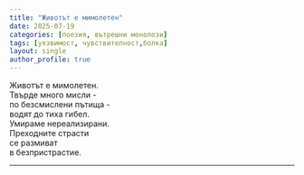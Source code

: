 ```yaml
---
title: "Животът е мимолетен"
date: 2025-07-19
categories: [поезия, вътрешни монолози]
tags: [уязвимост, чувствителност,болка]
layout: single
author_profile: true
---
```

<div class="poem3">

Животът е мимолетен.<br/>
Твърде много мисли -<br/>
по безсмислени пътища -<br/>
водят до тиха гибел.<br/>
Умираме нереализирани.<br/>
Преходните страсти<br/>
се размиват<br/>
в безпристрастие.<br/>

</div>
<hr/>